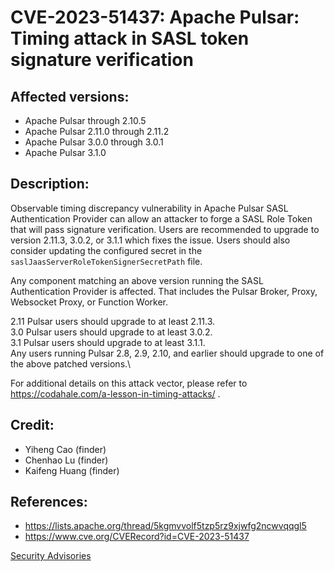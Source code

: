 # CVE-2023-51437: Apache Pulsar: Timing attack in SASL token signature verification 

## Affected versions:

- Apache Pulsar through 2.10.5
- Apache Pulsar 2.11.0 through 2.11.2
- Apache Pulsar 3.0.0 through 3.0.1
- Apache Pulsar 3.1.0

## Description:

Observable timing discrepancy vulnerability in Apache Pulsar SASL Authentication Provider can allow an attacker to forge a SASL Role Token that will pass signature verification.
Users are recommended to upgrade to version 2.11.3, 3.0.2, or 3.1.1 which fixes the issue. Users should also consider updating the configured secret in the `saslJaasServerRoleTokenSignerSecretPath` file.

Any component matching an above version running the SASL Authentication Provider is affected. That includes the Pulsar Broker, Proxy, Websocket Proxy, or Function Worker.

2.11 Pulsar users should upgrade to at least 2.11.3.\
3.0 Pulsar users should upgrade to at least 3.0.2.\
3.1 Pulsar users should upgrade to at least 3.1.1.\
Any users running Pulsar 2.8, 2.9, 2.10, and earlier should upgrade to one of the above patched versions.\

For additional details on this attack vector, please refer to  https://codahale.com/a-lesson-in-timing-attacks/ .

## Credit:

- Yiheng Cao (finder)
- Chenhao Lu  (finder)
- Kaifeng Huang (finder)

## References:

- https://lists.apache.org/thread/5kgmvvolf5tzp5rz9xjwfg2ncwvqqgl5
- https://www.cve.org/CVERecord?id=CVE-2023-51437

[Security Advisories](index.md)